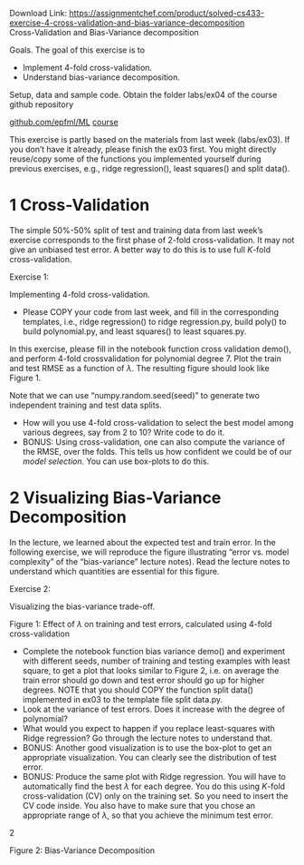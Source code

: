 Download Link: https://assignmentchef.com/product/solved-cs433-exercise-4-cross-validation-and-bias-variance-decomposition
<br>
Cross-Validation and Bias-Variance decomposition

Goals.       The goal of this exercise is to

<ul>

 <li>Implement 4-fold cross-validation.</li>

 <li>Understand bias-variance decomposition.</li>

</ul>

Setup, data and sample code.               Obtain the folder labs/ex04 of the course github repository

<a href="https://github.com/epfml/ML_course/tree/master/labs/ex04">github.com/epfml/ML</a> <a href="https://github.com/epfml/ML_course/tree/master/labs/ex04">course</a>

This exercise is partly based on the materials from last week (labs/ex03). If you don’t have it already, please finish the ex03 first. You might directly reuse/copy some of the functions you implemented yourself during previous exercises, e.g., ridge regression(), least squares() and split data().

<h1>1           Cross-Validation</h1>

The simple 50%-50% split of test and training data from last week’s exercise corresponds to the first phase of 2-fold cross-validation. It may not give an unbiased test error. A better way to do this is to use full <em>K</em>-fold cross-validation.

Exercise 1:

Implementing 4-fold cross-validation.

<ul>

 <li>Please COPY your code from last week, and fill in the corresponding templates, i.e., ridge regression() to ridge regression.py, build poly() to build polynomial.py, and least squares() to least squares.py.</li>

</ul>

In this exercise, please fill in the notebook function cross validation demo(), and perform 4-fold crossvalidation for polynomial degree 7. Plot the train and test RMSE as a function of <em>λ</em>. The resulting figure should look like Figure 1.

Note that we can use “numpy.random.seed(seed)” to generate two independent training and test data splits.

<ul>

 <li>How will you use 4-fold cross-validation to select the best model among various degrees, say from 2 to 10? Write code to do it.</li>

 <li>BONUS: Using cross-validation, one can also compute the variance of the RMSE, over the folds. This tells us how confident we could be of our <em>model selection</em>. You can use box-plots to do this.</li>

</ul>

<h1>2           Visualizing Bias-Variance Decomposition</h1>

In the lecture, we learned about the expected test and train error. In the following exercise, we will reproduce the figure illustrating “error vs. model complexity” of the “bias-variance” lecture notes). Read the lecture notes to understand which quantities are essential for this figure.

Exercise 2:

Visualizing the bias-variance trade-off.

Figure 1: Effect of <em>λ </em>on training and test errors, calculated using 4-fold cross-validation

<ul>

 <li>Complete the notebook function bias variance demo() and experiment with different seeds, number of training and testing examples with least square, to get a plot that looks similar to Figure 2, i.e. on average the train error should go down and test error should go up for higher degrees. NOTE that you should COPY the function split data() implemented in ex03 to the template file split data.py.</li>

 <li>Look at the variance of test errors. Does it increase with the degree of polynomial?</li>

 <li>What would you expect to happen if you replace least-squares with Ridge regression? Go through the lecture notes to understand that.</li>

 <li>BONUS: Another good visualization is to use the box-plot to get an appropriate visualization. You can clearly see the distribution of test error.</li>

 <li>BONUS: Produce the same plot with Ridge regression. You will have to automatically find the best <em>λ </em>for each degree. You do this using <em>K</em>-fold cross-validation (CV) only on the training set. So you need to insert the CV code inside. You also have to make sure that you chose an appropriate range of <em>λ</em>, so that you achieve the minimum test error.</li>

</ul>

2

Figure 2: Bias-Variance Decomposition